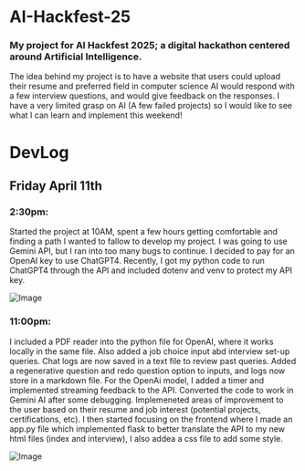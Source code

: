 # AI-Hackfest-25
### My project for AI Hackfest 2025; a digital hackathon centered around Artificial Intelligence.

The idea behind my project is to have a website that users could upload their resume and preferred field in computer science
AI would respond with a few interview questions, and would give feedback on the responses.
I have a very limited grasp on AI (A few failed projects) so I would like to see what I can learn and implement this weekend!

# DevLog
## Friday April 11th
### 2:30pm:
Started the project at 10AM, spent a few hours getting comfortable and finding a path I wanted to fallow to develop my project.
I was going to use Gemini API, but I ran into too many bugs to continue.
I decided to pay for an OpenAI key to use ChatGPT4.
Recently, I got my python code to run ChatGPT4 through the API and included dotenv and venv to protect my API key.

![Image](https://github.com/user-attachments/assets/d4b4e8f8-a565-443f-8f85-c97494cc6f72)

### 11:00pm:
I included a PDF reader into the python file for OpenAI, where it works locally in the same file.
Also added a job choice input abd interview set-up queries. 
Chat logs are now saved in a text file to review past queries. 
Added a regenerative question and redo question option to inputs, and logs now store in a markdown file.
For the OpenAi model, I added a timer and implemented streaming feedback to the API. 
Converted the code to work in Gemini AI after some debugging. Implemeneted areas of improvement to the user based on their resume and job interest (potential projects, certifications, etc). 
I then started focusing on the frontend where I made an app.py file which implemented flask to better translate the API to my new html files (index and interview), I also addea a css file to add some style.

![Image](https://github.com/user-attachments/assets/e9e5f434-83de-4888-ba15-1e8fe183b1ca)

